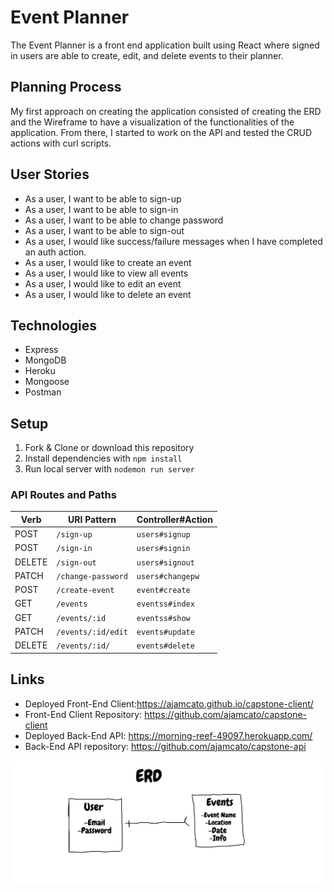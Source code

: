 # Event Planner

The Event Planner is a front end application built using React where signed in users are able to create, edit, and delete events to their planner.

## Planning Process
  My first approach on creating the application consisted of creating the ERD and the Wireframe to have a visualization of the functionalities of the application. From there, I started to work on the API and tested the CRUD actions with curl scripts.

  ## User Stories
   - As a user, I want to be able to sign-up
   - As a user, I want to be able to sign-in
   - As a user, I want to be able to change password
   - As a user, I want to be able to sign-out
   - As a user, I would like success/failure messages when I have completed an auth action.
   - As a user, I would like to create an event
   - As a  user, I would like to view all events
   - As a user, I would like to edit an event
   - As a user, I would like to delete an event

## Technologies
  - Express
  - MongoDB
  - Heroku
  - Mongoose
  - Postman

## Setup
  1. Fork & Clone or download this repository
  2. Install dependencies with `npm install`
  3. Run local server with `nodemon run server`

### API Routes and Paths
  | Verb   | URI Pattern            | Controller#Action |
  |--------|------------------------|-------------------|
  | POST   | `/sign-up`             | `users#signup`    |
  | POST   | `/sign-in`             | `users#signin`    |
  | DELETE | `/sign-out`            | `users#signout`   |
  | PATCH  | `/change-password`     | `users#changepw`  |
  | POST   | `/create-event`         | `event#create`     |
  | GET    | `/events`               | `eventss#index`     |
  | GET    | `/events/:id`           | `eventss#show`      |
  | PATCH  | `/events/:id/edit`      | `events#update`    |
  | DELETE | `/events/:id/`          | `events#delete`    |

  ## Links
  - Deployed Front-End Client:https://ajamcato.github.io/capstone-client/
  - Front-End Client Repository: https://github.com/ajamcato/capstone-client
  - Deployed Back-End API: https://morning-reef-49097.herokuapp.com/
  - Back-End API repository: https://github.com/ajamcato/capstone-api

![image](./CapstoneERD.png)
